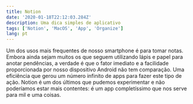 ```yaml
---
title: Notion
date: '2020-01-18T22:12:03.284Z'
description: Uma dica simples de aplicativo
tags: ['Notion', 'MacOS', 'App', 'Organize']
lang: pt
---
```


Um dos usos mais frequentes de nosso smartphone é para tomar notas. Embora ainda sejam muitos os que seguem utilizando lápis e papel para anotar pendências, a verdade é que o fator imediato e a facilidade proporcionada por nosso dispositivo Android não tem comparação. Uma eficiência que gerou um número infinito de apps para fazer este tipo de ação. Notion é um dos últimos que pudemos experimentar e não poderíamos estar mais contentes: é um app completíssimo que nos serve para mil e uma coisas.
